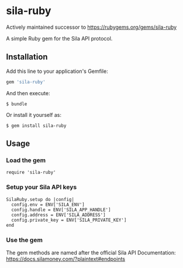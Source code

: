 # sila-ruby
Actively maintained successor to https://rubygems.org/gems/sila-ruby

A simple Ruby gem for the Sila API protocol.

## Installation

Add this line to your application's Gemfile:

```ruby
gem 'sila-ruby'
```

And then execute:

    $ bundle

Or install it yourself as:

    $ gem install sila-ruby

## Usage

### Load the gem
```
require 'sila-ruby'
```

### Setup your Sila API keys

```
SilaRuby.setup do |config|
  config.env = ENV['SILA_ENV']
  config.handle = ENV['SILA_APP_HANDLE']
  config.address = ENV['SILA_ADDRESS']
  config.private_key = ENV['SILA_PRIVATE_KEY']
end
```

### Use the gem

The gem methods are named after the official Sila API Documentation: https://docs.silamoney.com/?plaintext#endpoints
